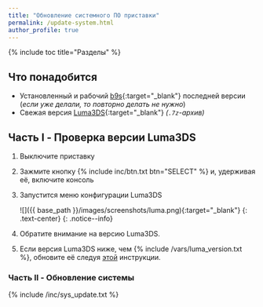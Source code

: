 ```yaml
---
title: "Обновление системного ПО приставки"
permalink: /update-system.html
author_profile: true
---
```

{% include toc title="Разделы" %}

## Что понадобится

* Установленный и рабочий [b9s](updating-b9s){:target="_blank"} последней версии (*если уже делали, то повторно делать не нужно*)
* Свежая версия [Luma3DS](update-luma3ds){:target="_blank"} *(`.7z`-архив)*

## Часть I - Проверка версии Luma3DS

1. Выключите приставку
1. Зажмите кнопку {% include inc/btn.txt btn="SELECT" %} и, удерживая её, включите консоль
1. Запустится меню конфигурации Luma3DS

    ![]({{ base_path }}/images/screenshots/luma.png){:target="_blank"}
	{: .text-center}
    {: .notice--info}

1. Обратите внимание на версию Luma3DS.
1. Если версия Luma3DS ниже, чем {% include /vars/luma_version.txt %}, обновите её следуя [этой](update-luma3ds) инструкции.
	
### Часть II - Обновление системы
{% include /inc/sys_update.txt %}